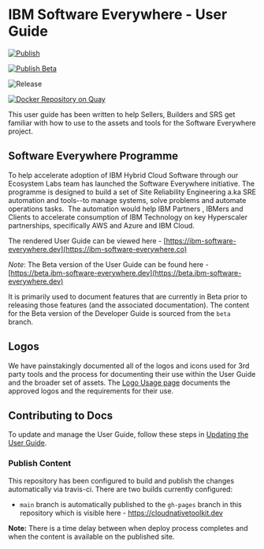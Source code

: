 # IBM Software Everywhere - User Guide

[![Publish](https://github.com/cloud-native-toolkitsoftware-everywhere-guide/actions/workflows/publish.yaml/badge.svg)](https://github.com/cloud-native-toolkit/developer-guide/actions/workflows/publish.yaml)

[![Publish Beta](https://github.com/cloud-native-toolkit/software-everywhere-guide/actions/workflows/publish-beta.yaml/badge.svg)](https://github.com/cloud-native-toolkit/developer-guide/actions/workflows/publish-beta.yaml)

![Release](https://img.shields.io/github/v/release/software-everywhere-guide/developer-guide)

[![Docker Repository on Quay](https://quay.io/repository/ibmgaragecloud/software-everywhere-guide/status "Docker Repository on Quay")](https://quay.io/repository/ibmgaragecloud/toolkit-guide)

This user guide has been written to help Sellers, Builders and SRS get familiar with how to use to the assets and tools for the Software Everywhere project.

## Software Everywhere Programme
To help accelerate adoption of IBM Hybrid Cloud Software through our Ecosystem Labs team has launched the Software Everywhere initiative. The programme is designed to build a set of Site Reliability Engineering a.ka SRE automation and tools--to manage systems, solve problems and automate operations tasks.  The automation would help IBM Partners , IBMers and Clients to accelerate consumption of IBM Technology on key Hyperscaler partnerships, specifically AWS and Azure and IBM Cloud.  


The rendered User Guide can be viewed here - [https://ibm-software-everywhere.dev](https://ibm-software-everywhere.co)

*Note*: The Beta version of the User Guide can be found here - [https://beta.ibm-software-everywhere.dev](https://beta.ibm-software-everywhere.dev)

It is primarily used to document features that are currently in Beta prior to releasing those features (and the associated documentation). The content for the Beta version of the Developer Guide is sourced from the `beta` branch.

## Logos

We have painstakingly documented all of the logos and icons used for 3rd party tools and the process for
documenting their use within the User Guide and the broader set of assets. The [Logo Usage page](./docs/logos) documents
the approved logos and the requirements for their use.

## Contributing to Docs

To update and manage the User Guide, follow these steps in [Updating the User Guide](https://ibm-software-everywhere.dev/contribute/documentation/).

### Publish Content

This repository has been configured to build and publish the changes automatically via travis-ci. There are two builds currently configured:

- `main` branch is automatically published to the `gh-pages` branch in this repository which is visible here - https://cloudnativetoolkit.dev

**Note:** There is a time delay between when deploy process completes and when the
content is available on the published site.

